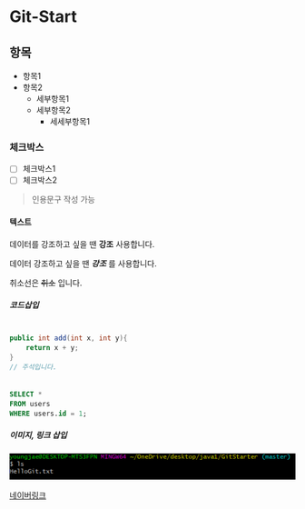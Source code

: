 # Git-Start

## 항목

- 항목1
- 항목2
  - 세부항목1
  - 세부항목2
    - 세세부항목1

### 체크박스

- [ ] 체크박스1
- [ ] 체크박스2

> 인용문구 작성 가능

#### 텍스트

데이터를 강조하고 싶을 땐 **강조** 사용합니다.

데이터 강조하고 싶을 땐 **_강조_** 를 사용합니다.

취소선은 ~~취소~~ 입니다.

##### 코드삽입

```java

public int add(int x, int y){
    return x + y;
}
// 주석입니다.
```

```sql

SELECT *
FROM users
WHERE users.id = 1;
```

##### 이미지, 링크 삽입

![이미지](./capture.PNG)

[네이버링크](https://www.naver.com)
